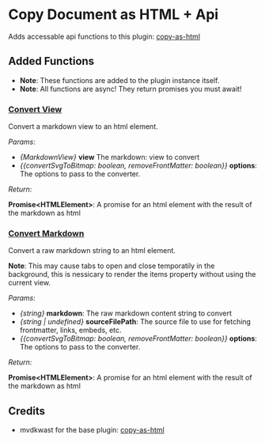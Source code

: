 # Copy Document as HTML + Api

Adds accessable api functions to this plugin: [copy-as-html](https://github.com/mvdkwast/obsidian-copy-as-html)

## Added Functions
- **Note**: These functions are added to the plugin instance itself.
- **Note**: All functions are async! They return promises you must await!
### <u>Convert View</u>
Convert a markdown view to an html element.

_Params_:
* *{MarkdownView}* **view** The markdown: view to convert
* *{{convertSvgToBitmap: boolean, removeFrontMatter: boolean}}* **options**: The options to pass to the converter.

*Return*: 

**Promise\<HTMLElement>**: A promise for an html element with the result of the markdown as html

### <u>Convert Markdown</u>
Convert a raw markdown string to an html element.

**Note**: This may cause tabs to open and close temporatily in the background, this is nessicary to render the items property without using the current view.

_Params_:
* *{string}* **markdown**: The raw markdown content string to convert
* *{string | undefined}* **sourceFilePath**: The source file to use for fetching frontmatter, links, embeds, etc.
* *{{convertSvgToBitmap: boolean, removeFrontMatter: boolean}}* **options**: The options to pass to the converter.

*Return*: 

**Promise\<HTMLElement>**: A promise for an html element with the result of the markdown as html

## Credits

- mvdkwast for the base plugin: [copy-as-html](https://github.com/mvdkwast/obsidian-copy-as-html)

